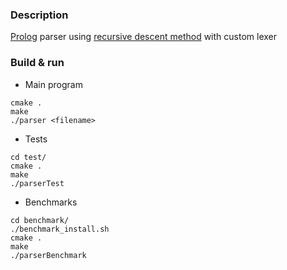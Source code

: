 ### Description

[Prolog](https://github.com/Azure/azure-content/blob/master/contributor-guide/contributor-guide-index.md) parser using [recursive descent method](https://en.wikipedia.org/wiki/Recursive_descent_parser) with custom lexer

### Build & run

* Main program
```
cmake .
make
./parser <filename>
```

* Tests
```
cd test/
cmake .
make
./parserTest
```

* Benchmarks
```
cd benchmark/
./benchmark_install.sh
cmake .
make
./parserBenchmark

